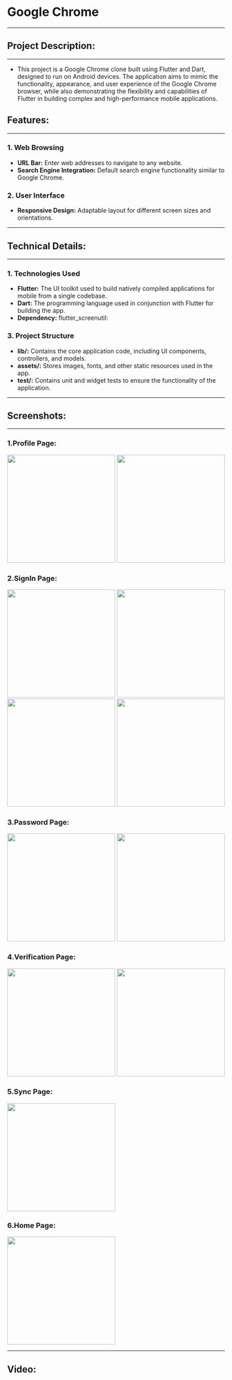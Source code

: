 # Google Chrome
<hr>

## Project Description:
<hr>

* This project is a Google Chrome clone built using Flutter and Dart, designed to run on Android devices. The application aims to mimic the functionality, appearance, and user experience of the Google Chrome browser, while also demonstrating the flexibility and capabilities of Flutter in building complex and high-performance mobile applications.

## Features:
<hr>

### 1. Web Browsing
* **URL Bar:** Enter web addresses to navigate to any website.
* **Search Engine Integration:** Default search engine functionality similar to Google Chrome.

### 2. User Interface
* **Responsive Design:** Adaptable layout for different screen sizes and orientations.

<hr>

## Technical Details:
<hr>

### 1. Technologies Used
* **Flutter:** The UI toolkit used to build natively compiled applications for mobile from a single codebase.
* **Dart:** The programming language used in conjunction with Flutter for building the app.
* **Dependency:**  flutter_screenutil: 
 
### 3. Project Structure
* **lib/:** Contains the core application code, including UI components, controllers, and models.
* **assets/:** Stores images, fonts, and other static resources used in the app.
* **test/:** Contains unit and widget tests to ensure the functionality of the application.
<hr>

## Screenshots:
<hr>

### 1.Profile Page:
<img src="" width=250px>
<img src="https://github.com/user-attachments/assets/22b57f97-3d7e-49c3-bfb8-4e5fd6cc5063" width=250px>

### 2.SignIn Page:
<img src="https://github.com/user-attachments/assets/67c91a62-71e0-484d-b28f-f11a1de710b8" width=250px>
<img src="https://github.com/user-attachments/assets/6ec796b4-896b-41ca-a274-0283a70e1c5e" width=250px>
<img src="https://github.com/user-attachments/assets/8bdb34cd-6f63-485c-865a-92e2445566a2" width=250px>
<img src="https://github.com/user-attachments/assets/a77c06f0-9059-420d-8f72-a4614f85da44" width=250px>

### 3.Password Page:
<img src="https://github.com/user-attachments/assets/f75e3ecc-43d5-44a5-afae-39c25e297b0d" width=250px>
<img src="https://github.com/user-attachments/assets/d3b52837-1c80-403f-a5fe-a4d2908db6ef" width=250px>

### 4.Verification Page:
<img src="https://github.com/user-attachments/assets/695e833e-07cc-4fe4-9d78-53503835c9de" width=250px>
<img src="https://github.com/user-attachments/assets/9628217c-6e69-429c-aa04-ab5d35e87738" width=250px>

### 5.Sync Page:
<img src="https://github.com/user-attachments/assets/09c19068-4017-4888-a9e4-5fd548b09992" width=250px>

### 6.Home Page:
<img src="https://github.com/user-attachments/assets/e8606cea-a7cb-448a-98e7-e7b2faf31169" width=250px>

<hr>

## Video:
